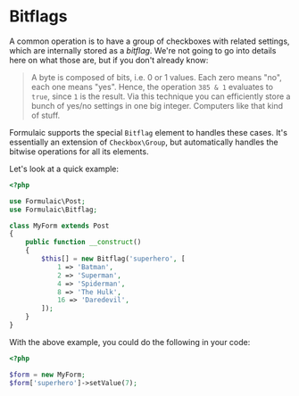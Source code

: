 # Bitflags
A common operation is to have a group of checkboxes with related settings, which
are internally stored as a _bitflag_. We're not going to go into details here on
what those are, but if you don't already know:

> A byte is composed of bits, i.e. 0 or 1 values. Each zero means "no", each one
> means "yes". Hence, the operation `385 & 1` evaluates to `true`, since `1` is
> the result. Via this technique you can efficiently store a bunch of yes/no
> settings in one big integer. Computers like that kind of stuff.

Formulaic supports the special `Bitflag` element to handles these cases. It's
essentially an extension of `Checkbox\Group`, but automatically handles the
bitwise operations for all its elements.

Let's look at a quick example:

```php
<?php

use Formulaic\Post;
use Formulaic\Bitflag;

class MyForm extends Post
{
    public function __construct()
    {
        $this[] = new Bitflag('superhero', [
            1 => 'Batman',
            2 => 'Superman',
            4 => 'Spiderman',
            8 => 'The Hulk',
            16 => 'Daredevil',
        ]);
    }
}

```

With the above example, you could do the following in your code:

```php
<?php

$form = new MyForm;
$form['superhero']->setValue(7);

